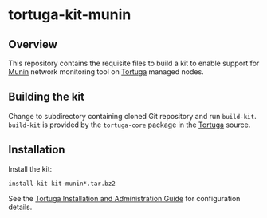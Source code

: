# tortuga-kit-munin

## Overview

This repository contains the requisite files to build a kit to enable support
for [Munin](https://http://munin-monitoring.org) network monitoring tool on
[Tortuga][] managed nodes.

## Building the kit

Change to subdirectory containing cloned Git repository and run `build-kit`.
`build-kit` is provided by the `tortuga-core` package in the [Tortuga][]
source.

## Installation

Install the kit:

```shell
install-kit kit-munin*.tar.bz2
```

See the [Tortuga Installation and Administration Guide](https://github.com/UnivaCorporation/tortuga/blob/master/doc/tortuga-6-admin-guide.md) for configuration
details.

[Tortuga]: https://github.com/UnivaCorporation/tortuga "Tortuga"
